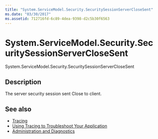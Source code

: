 ```yaml
---
title: "System.ServiceModel.Security.SecuritySessionServerCloseSent"
ms.date: "03/30/2017"
ms.assetid: 712716fd-6c89-4dea-9398-d2c5b30f6563
---
```

# System.ServiceModel.Security.SecuritySessionServerCloseSent
System.ServiceModel.Security.SecuritySessionServerCloseSent  
  
## Description  
 The server security session sent Close to client.  
  
## See also
- [Tracing](../../../../../docs/framework/wcf/diagnostics/tracing/index.md)
- [Using Tracing to Troubleshoot Your Application](../../../../../docs/framework/wcf/diagnostics/tracing/using-tracing-to-troubleshoot-your-application.md)
- [Administration and Diagnostics](../../../../../docs/framework/wcf/diagnostics/index.md)
